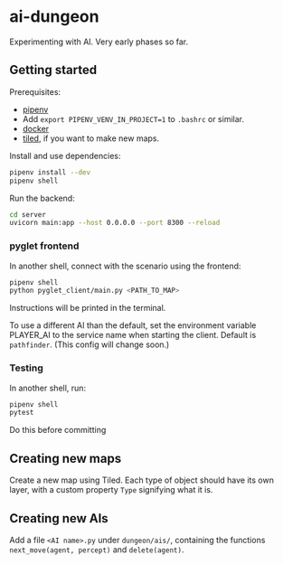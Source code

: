 # ai-dungeon

Experimenting with AI. Very early phases so far.

## Getting started

Prerequisites:

- [pipenv](https://pypi.org/project/pipenv/)
- Add `export PIPENV_VENV_IN_PROJECT=1` to `.bashrc` or similar.
- [docker](https://docs.docker.com/install/linux/docker-ce/ubuntu/)
- [tiled](https://www.mapeditor.org/), if you want to make new maps.

Install and use dependencies:

```sh
pipenv install --dev
pipenv shell
```

Run the backend:

```sh
cd server
uvicorn main:app --host 0.0.0.0 --port 8300 --reload
```

### pyglet frontend

In another shell, connect with the scenario using the frontend:

```sh
pipenv shell
python pyglet_client/main.py <PATH_TO_MAP>
```

Instructions will be printed in the terminal.

To use a different AI than the default, set the environment variable PLAYER_AI to the service name when starting the client. Default is `pathfinder`. (This config will change soon.)

### Testing

In another shell, run:

```sh
pipenv shell
pytest
```

Do this before committing

## Creating new maps

Create a new map using Tiled. Each type of object should have its own layer, with a custom property `Type` signifying what it is.

## Creating new AIs

Add a file `<AI name>.py` under `dungeon/ais/`, containing the functions `next_move(agent, percept)` and `delete(agent)`.
